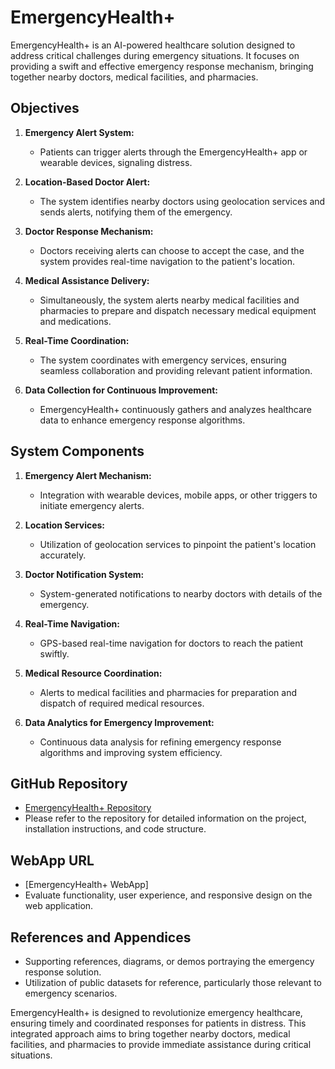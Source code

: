 # EmergencyHealth+

EmergencyHealth+ is an AI-powered healthcare solution designed to address critical challenges during emergency situations. It focuses on providing a swift and effective emergency response mechanism, bringing together nearby doctors, medical facilities, and pharmacies.

## Objectives

1. **Emergency Alert System:**
   - Patients can trigger alerts through the EmergencyHealth+ app or wearable devices, signaling distress.

2. **Location-Based Doctor Alert:**
   - The system identifies nearby doctors using geolocation services and sends alerts, notifying them of the emergency.

3. **Doctor Response Mechanism:**
   - Doctors receiving alerts can choose to accept the case, and the system provides real-time navigation to the patient's location.

4. **Medical Assistance Delivery:**
   - Simultaneously, the system alerts nearby medical facilities and pharmacies to prepare and dispatch necessary medical equipment and medications.

5. **Real-Time Coordination:**
   - The system coordinates with emergency services, ensuring seamless collaboration and providing relevant patient information.

6. **Data Collection for Continuous Improvement:**
   - EmergencyHealth+ continuously gathers and analyzes healthcare data to enhance emergency response algorithms.

## System Components

1. **Emergency Alert Mechanism:**
   - Integration with wearable devices, mobile apps, or other triggers to initiate emergency alerts.

2. **Location Services:**
   - Utilization of geolocation services to pinpoint the patient's location accurately.

3. **Doctor Notification System:**
   - System-generated notifications to nearby doctors with details of the emergency.

4. **Real-Time Navigation:**
   - GPS-based real-time navigation for doctors to reach the patient swiftly.

5. **Medical Resource Coordination:**
   - Alerts to medical facilities and pharmacies for preparation and dispatch of required medical resources.

6. **Data Analytics for Emergency Improvement:**
   - Continuous data analysis for refining emergency response algorithms and improving system efficiency.

## GitHub Repository

- [EmergencyHealth+ Repository](https://github.com/aditya001-42/EmergencyHealthPlus)
- Please refer to the repository for detailed information on the project, installation instructions, and code structure.

## WebApp URL

- [EmergencyHealth+ WebApp]
- Evaluate functionality, user experience, and responsive design on the web application.


## References and Appendices

- Supporting references, diagrams, or demos portraying the emergency response solution.
- Utilization of public datasets for reference, particularly those relevant to emergency scenarios.

EmergencyHealth+ is designed to revolutionize emergency healthcare, ensuring timely and coordinated responses for patients in distress. This integrated approach aims to bring together nearby doctors, medical facilities, and pharmacies to provide immediate assistance during critical situations.
